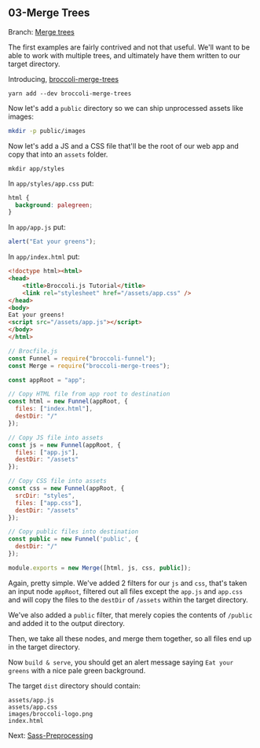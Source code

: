 ## 03-Merge Trees

Branch: [Merge trees](https://github.com/oligriffiths/broccolijs-tutorial/blob/parts/03-merge-trees/docs/03-merge-trees.md)

The first examples are fairly contrived and not that useful. We'll want to be able to work with multiple trees,
and ultimately have them written to our target directory.

Introducing, [broccoli-merge-trees](https://github.com/broccolijs/broccoli-merge-trees)

```
yarn add --dev broccoli-merge-trees
```

Now let's add a `public` directory so we can ship unprocessed assets like images:

```bash
mkdir -p public/images
```

Now let's add a JS and a CSS file that'll be the root of our web app and copy that into an `assets` folder.

```
mkdir app/styles
```

In `app/styles/app.css` put:

```css
html {
  background: palegreen;
}
```

In `app/app.js` put:

```js
alert("Eat your greens");
```

In `app/index.html` put:

```html
<!doctype html><html>
<head>
    <title>Broccoli.js Tutorial</title>
    <link rel="stylesheet" href="/assets/app.css" />
</head>
<body>
Eat your greens!
<script src="/assets/app.js"></script>
</body>
</html>
```

```js
// Brocfile.js
const Funnel = require("broccoli-funnel");
const Merge = require("broccoli-merge-trees");

const appRoot = "app";

// Copy HTML file from app root to destination
const html = new Funnel(appRoot, {
  files: ["index.html"],
  destDir: "/"
});

// Copy JS file into assets
const js = new Funnel(appRoot, {
  files: ["app.js"],
  destDir: "/assets"
});

// Copy CSS file into assets
const css = new Funnel(appRoot, {
  srcDir: "styles",
  files: ["app.css"],
  destDir: "/assets"
});

// Copy public files into destination
const public = new Funnel('public', {
  destDir: "/"
});

module.exports = new Merge([html, js, css, public]);
```

Again, pretty simple. We've added 2 filters for our `js` and `css`, that's taken an input node `appRoot`, filtered out
all files except the `app.js` and `app.css` and will copy the files to the `destDir` of `/assets` within the target
directory.

We've also added a `public` filter, that merely copies the contents of `/public` and added it to the output directory.

Then, we take all these nodes, and merge them together, so all files end up in the target directory.

Now `build & serve`, you should get an alert message saying `Eat your greens` with a nice pale green background.

The target `dist` directory should contain:

```
assets/app.js
assets/app.css
images/broccoli-logo.png
index.html
```

Next: [Sass-Preprocessing](https://github.com/oligriffiths/broccolijs-tutorial/blob/parts/04-sass-preprocessing/docs/04-sass-preprocessing.md)
